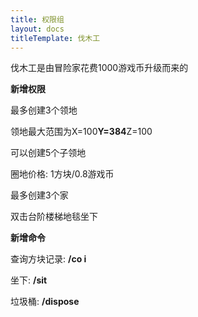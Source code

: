 ```yaml
---
title: 权限组
layout: docs
titleTemplate: 伐木工
---
```


伐木工是由冒险家花费1000游戏币升级而来的

**新增权限**

最多创建3个领地

领地最大范围为X=100**Y=384**Z=100

可以创建5个子领地

圈地价格: 1方块/0.8游戏币

最多创建3个家

双击台阶楼梯地毯坐下

**新增命令**

查询方块记录: **/co i**

坐下: **/sit**

垃圾桶: **/dispose**